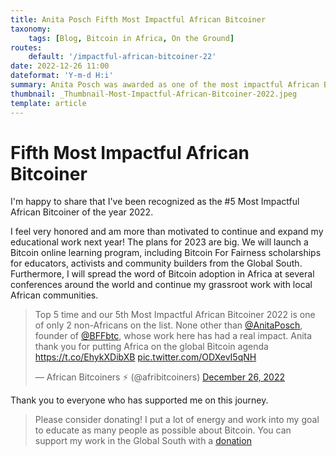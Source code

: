 ```yaml
---
title: Anita Posch Fifth Most Impactful African Bitcoiner
taxonomy:
    tags: [Blog, Bitcoin in Africa, On the Ground]
routes:
    default: '/impactful-african-bitcoiner-22'
date: 2022-12-26 11:00
dateformat: 'Y-m-d H:i'
summary: Anita Posch was awarded as one of the most impactful African Bitcoiners of the year 2022.
thumbnail: _Thumbnail-Most-Impactful-African-Bitcoiner-2022.jpeg
template: article
---
```


# Fifth Most Impactful African Bitcoiner

I'm happy to share that I've been recognized as the #5 Most Impactful African Bitcoiner of the year 2022. 

I feel very honored and am more than motivated to continue and expand my educational work next year! The plans for 2023 are big. We will launch a Bitcoin online learning program, including Bitcoin For Fairness scholarships for educators, activists and community builders from the Global South. Furthermore, I will spread the word of Bitcoin adoption in Africa at several conferences around the world and continue my grassroot work with local African communities.

<blockquote class="twitter-tweet"><p lang="en" dir="ltr">Top 5 time and our 5th Most Impactful African Bitcoiner 2022 is one of only 2 non-Africans on the list. None other than <a href="https://twitter.com/AnitaPosch?ref_src=twsrc%5Etfw">@AnitaPosch</a>, founder of <a href="https://twitter.com/BFFbtc?ref_src=twsrc%5Etfw">@BFFbtc</a>, whose work here has had a real impact. Anita thank you for putting Africa on the global Bitcoin agenda <a href="https://t.co/EhykXDibXB">https://t.co/EhykXDibXB</a> <a href="https://t.co/ODXevI5qNH">pic.twitter.com/ODXevI5qNH</a></p>&mdash; African Bitcoiners ⚡ (@afribitcoiners) <a href="https://twitter.com/afribitcoiners/status/1607342564641832962?ref_src=twsrc%5Etfw">December 26, 2022</a></blockquote> <script async src="https://platform.twitter.com/widgets.js" charset="utf-8"></script>

Thank you to everyone who has supported me on this journey.

> Please consider donating! 
> I put a lot of energy and work into my goal to educate as many people as possible about Bitcoin. You can support my work in the Global South with a [donation](https://anitaposch.com/donate)


